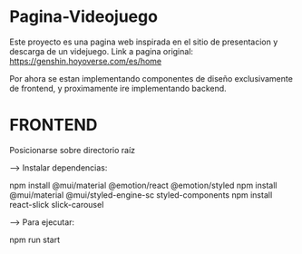 # Pagina-Videojuego

Este proyecto es una pagina web inspirada en el sitio de presentacion y descarga de un videjuego.
Link a pagina original: https://genshin.hoyoverse.com/es/home

Por ahora se estan implementando componentes de diseño exclusivamente de frontend, y proximamente ire implementando backend.


# FRONTEND

Posicionarse sobre directorio raíz

--> Instalar dependencias:

npm install @mui/material @emotion/react @emotion/styled
npm install @mui/material @mui/styled-engine-sc styled-components
npm install react-slick slick-carousel


--> Para ejecutar:

npm run start
